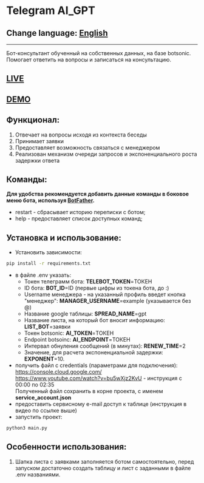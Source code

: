 # Telegram AI_GPT
## Change language: [English](README.en.md)
***
Бот-консультант обученный на собственных данных, на базе botsonic. Помогает ответить на вопросы и записаться на консультацию.
## [LIVE](https://t.me/Inside_company_Bot)
## [DEMO](README.demo.md)
## Функционал:
1. Отвечает на вопросы исходя из контекста беседы
2. Принимает заявки
3. Предоставляет возможность связаться с менеджером
4. Реализован механизм очереди запросов и экспоненциального роста задержки ответа
## Команды:
**Для удобства рекомендуется добавить данные команды в боковое меню бота, используя [BotFather](https://t.me/BotFather).**
- restart - сбрасывает историю переписки с ботом;
- help - предоставляет список доступных команд;

## Установка и использование:
- Установить зависимости:
```sh
pip install -r requirements.txt
```
- в файле .env указать:
  - Токен телеграмм бота: **TELEBOT_TOKEN**=ТОКЕН
  - ID бота: **BOT_ID**=ID (первые цифры из токена бота, до :)
  - Username менеджера - на указанный профиль введет кнопка "менеджер": **MANAGER_USERNAME**=example (указывается без @)
  - Название google таблицы: **SPREAD_NAME**=gpt
  - Название листа, на который бот вносит информацию: **LIST_BOT**=заявки
  - Токен botsonic: **AI_TOKEN**=ТОКЕН
  - Endpoint botsoinc: **AI_ENDPOINT**=ТОКЕН
  - Интервал обнуления сообщений (в минутах): **RENEW_TIME**=2
  - Значение, для расчета экспоненциальной задержки: **EXPONENT**=10.
- получить файл c credentials (параметрами для подключения):\
https://console.cloud.google.com/ \
https://www.youtube.com/watch?v=bu5wXjz2KvU - инструкция с 00:00 по 02:35\
Полученный файл сохранить в корне проекта, с именем **service_account.json**
- предоставить сервисному e-mail доступ к таблице (инструкция в видео по ссылке выше)
- запустить проект:
```sh
python3 main.py
```

## Особенности использования: 
1. Шапка листа с заявками заполняется ботом самостоятельно, перед запуском достаточно создать таблицу и лист с заданными в файле .env названиями.